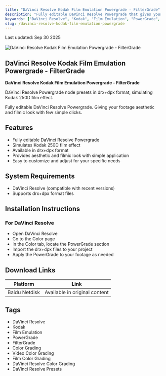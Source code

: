 ```yaml
---
title: "DaVinci Resolve Kodak Film Emulation Powergrade - FilterGrade"
description: "Fully editable DaVinci Resolve Powergrade that gives your footage aesthetic and filmic look with few simple clicks, simulating Kodak 250D film effect"
keywords: ["DaVinci Resolve", "Kodak", "Film Emulation", "PowerGrade", "FilterGrade", "Color Grading", "Video Color Grading", "Film Color Grading", "DaVinci Resolve Color Grading", "DaVinci Resolve Presets"]
slug: /davinci-resolve-kodak-film-emulation-powergrade
---
```


<div class="text-right" style="margin-bottom: 1rem;">Last updated: Sep 30 2025</div>

![DaVinci Resolve Kodak Film Emulation Powergrade - FilterGrade](https://www.gfxcamp.com/wp-content/uploads/2025/09/FilterGrade-Davinci-Resolve-Kodak-film-Emulation-Powergrade.jpg)

## DaVinci Resolve Kodak Film Emulation Powergrade - FilterGrade

**DaVinci Resolve Kodak Film Emulation Powergrade - FilterGrade**

DaVinci Resolve Powergrade node presets in drx+dpx format, simulating Kodak 250D film effect.

Fully editable DaVinci Resolve Powergrade. Giving your footage aesthetic and filmic look with few simple clicks.

## Features

- Fully editable DaVinci Resolve Powergrade
- Simulates Kodak 250D film effect
- Available in drx+dpx format
- Provides aesthetic and filmic look with simple application
- Easy to customize and adjust for your specific needs

## System Requirements

- DaVinci Resolve (compatible with recent versions)
- Supports drx+dpx format files

## Installation Instructions

### For DaVinci Resolve
- Open DaVinci Resolve
- Go to the Color page
- In the Color tab, locate the PowerGrade section
- Import the drx+dpx files to your project
- Apply the PowerGrade to your footage as needed

## Download Links

| Platform | Link |
|----------|------|
| Baidu Netdisk | Available in original content |

## Tags

- DaVinci Resolve
- Kodak
- Film Emulation
- PowerGrade
- FilterGrade
- Color Grading
- Video Color Grading
- Film Color Grading
- DaVinci Resolve Color Grading
- DaVinci Resolve Presets

